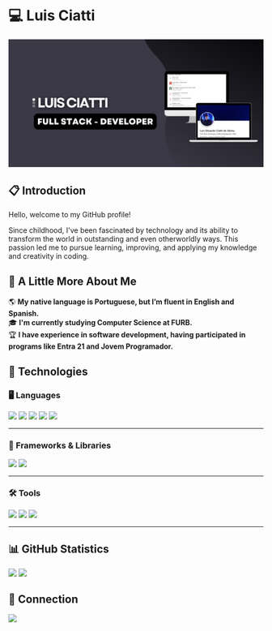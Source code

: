 # 💻 Luis Ciatti
 
<p align="center"><img src="Banner/banner-luis.png" alt="Banner"></p>
 
## 📋 Introduction
 
Hello, welcome to my GitHub profile!
 
Since childhood, I've been fascinated by technology and its ability to transform the world in outstanding and even otherworldly ways. This passion led me to pursue learning, improving, and applying my knowledge and creativity in coding.
 
## 📖 A Little More About Me
 
🌎 **My native language is Portuguese, but I’m fluent in English and Spanish.**
<br>
🎓 **I'm currently studying Computer Science at FURB.**
<br>
🏆 **I have experience in software development, having participated in programs like Entra 21 and Jovem Programador.**
 
## 🔧 Technologies
 
### 🖥️ Languages
 
<a href="https://github.com/topics/html5"><img src="https://img.shields.io/badge/HTML5-1a1a1a?style=for-the-badge&logo=html5&logoColor=2c3e50&labelColor=000000"></a>
<a href="https://github.com/topics/css3"><img src="https://img.shields.io/badge/CSS3-1a1a1a?style=for-the-badge&logo=css3&logoColor=2c3e50&labelColor=000000"></a>
<a href="https://github.com/topics/javascript"><img src="https://img.shields.io/badge/JavaScript-1a1a1a?style=for-the-badge&logo=javascript&logoColor=2c3e50&labelColor=000000"></a>
<a href="https://github.com/topics/java"><img src="https://img.shields.io/badge/Java-1a1a1a.svg?style=for-the-badge&logo=openjdk&logoColor=2c3e50&labelColor=000000"></a>
<a href="https://github.com/topics/mysql"><img src="https://img.shields.io/badge/MySQL-1a1a1a?style=for-the-badge&logo=mysql&logoColor=2c3e50&labelColor=000000"></a>
 
---
 
### 🚀 Frameworks & Libraries
 
<a href="https://github.com/topics/bootstrap"><img src="https://img.shields.io/badge/-Bootstrap-1a1a1a?style=for-the-badge&logo=bootstrap&logoColor=2c3e50&labelColor=000000"></a>
<a href="https://github.com/topics/tailwindcss"><img src="https://img.shields.io/badge/TailwindCSS-1a1a1a.svg?style=for-the-badge&logo=tailwind-css&logoColor=2c3e50&labelColor=000000"></a> 

---
 
### 🛠️ Tools
 
<a href="https://github.com/topics/git"><img src="https://img.shields.io/badge/GIT-1a1a1a?style=for-the-badge&logo=git&logoColor=2c3e50&labelColor=000000"></a>
<a href="https://github.com/topics/vscode"><img src="https://img.shields.io/badge/Vscode-1a1a1a?style=for-the-badge&logo=visual-studio-code&logoColor=2c3e50&labelColor=000000"></a>
<a href="https://github.com/topics/eclipse"><img src="https://img.shields.io/badge/Eclipse-1a1a1a?style=for-the-badge&logo=eclipse&logoColor=2c3e50&labelColor=000000"></a>
 
---
 
## 📊 GitHub Statistics
<a href="https://github.com/luisciatti"><img height=200 src="https://github-readme-stats.vercel.app/api?username=luisciatti&theme=transparent&title_color=2c3e50&text_color=1a1a1a&show_icons=true&icon_color=2c3e50&border_color=1a1a1a" /></a>
<a href="https://github.com/luisciatti"><img height=200 src="https://github-readme-stats.vercel.app/api/top-langs/?username=luisciatti&layout=compact&card_width=335&title_color=2c3e50&text_color=1a1a1a&show_icons=true&icon_color=2c3e50&border_color=1a1a1a&bg_color=00000000" /></a>

 
## 🔗 Connection
 
<a href="https://www.linkedin.com/in/luisciatti"><img src="https://img.shields.io/badge/LinkedIn-1a1a1a?style=for-the-badge&logo=linkedin&logoColor=2c3e50&labelColor=000000"></a>



